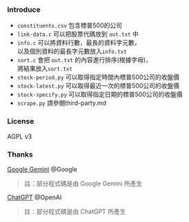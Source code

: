 ### Introduce
- `constituents.csv` 包含標普500的公司  
- `link-data.c` 可以把股票代碼放到 `out.txt` 中  
- `info.c` 可以將資料行數，最長的資料字元數，  
以及個別資料的最長字元數放入`info.txt`   
- `sort.c` 會把 `out.txt` 的內容進行排序(根據字母)，  
將結果放入`sort.txt`
- `stock-period.py` 可以取得指定時間內標普500公司的收盤價  
- `stock-latest.py` 可以取得最近一次的標普500公司的收盤價
- `stock-specify.py` 可以取得指定日期的標普500公司的收盤價
- `scrape.py` 請參閱third-party.md
### License
AGPL v3

### Thanks
[Google Gemini](http://gemini.google.com/) @Google
> 註：部分程式碼是由 Google Gemini 所產生  

[ChatGPT](https://chatgpt.com/) @OpenAI  
> 註：部分程式碼是由 ChatGPT 所產生
